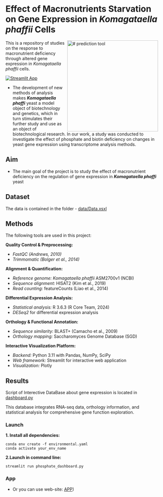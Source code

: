 # Effect of Macronutrients Starvation on Gene Expression in ***Komagataella phaffii*** Cells
<img align=right src="https://github.com/user-attachments/assets/0e29d8da-3fbd-4b6e-9d8e-94e8fc46a68e" alt="# prediction tool" width="300"/>

This is a repository of studies on the response to macronutrient deficiency through altered gene expression in *Komagataella phaffii* cells.

[![Streamlit App](https://static.streamlit.io/badges/streamlit_badge_black_white.svg)](https://github.com/Valeriisht/Effect-of-Macronutrients-Starvation-on-Gene-Expression-in-Komagataella-phaffii-Cells/edit/main/README.md)


- The development of new methods of analysis makes ***Komagataella phaffi*** yeast a model object of biotechnology and genetics, which in turn stimulates their further study and use as an object of biotechnological research.  In our work, a study was conducted to investigate the effect of phosphate and biotin deficiency on changes in yeast gene expression using transcriptome analysis methods.

## Aim

- The main goal of the project is to study the effect of macronutrient deficiency on the regulation of gene expression in ***Komagataella phaffi*** yeast

## Dataset

The data is contained in the folder - [data/Data.xsxl](https://github.com/Valeriisht/Effect-of-Macronutrients-Starvation-on-Gene-Expression-in-Komagataella-phaffii-Cells/blob/main/data/Data.xlsx)

## Methods

The following tools are used in this project: 

**Quality Control & Preprocessing:**
- *FastQC (Andrews, 2010)*
- *Trimmomatic (Bolger et al., 2014)*

**Alignment & Quantification:**
- *Reference genome:* *Komagataella phaffii* ASM2700v1 (NCBI)
- *Sequence alignment:* HISAT2 (Kim et al., 2019)
- *Read counting:* featureCounts (Liao et al., 2014)

**Differential Expression Analysis:**
- *Statistical analysis:* R 3.6.3 (R Core Team, 2024)
- *DESeq2* for differential expression analysis

**Orthology & Functional Annotation:**
- *Sequence similarity:* BLAST+ (Camacho et al., 2009)
- *Orthology mapping:* Saccharomyces Genome Database (SGD)


**Interactive Visualization Platform:**
- *Backend:* Python 3.11 with Pandas, NumPy, SciPy
- *Web framework:* Streamlit for interactive web application
- *Visualization:* Plotly 

## Results

Script of Interective DataBase about gene expression is located in [dashboard.py](https://github.com/Valeriisht/Effect-of-Macronutrients-Starvation-on-Gene-Expression-in-Komagataella-phaffii-Cells/blob/main/dashboard.py)

This database integrates RNA-seq data, orthology information, and statistical analysis for comprehensive gene function exploration.

### Launch 

**1. Install all dependencies:**

```
conda env create -f environmental.yaml
conda activate your_env_name
```

**2.Launch in command line:**

```streamlit run phosphate_dashboard.py```

### App

- Or you can use web-site: [APP](https://ul3vaejjwr8ghq9vb9cmpr.streamlit.app))




